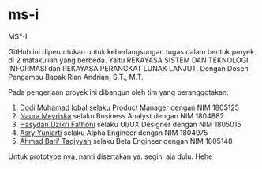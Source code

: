 # ms-i
MS"-I

GitHub ini diperuntukan untuk keberlangsungan tugas dalam bentuk proyek di 2 matakuliah yang berbeda. Yaitu REKAYASA SISTEM DAN TEKNOLOGI INFORMASI dan REKAYASA PERANGKAT LUNAK LANJUT. Dengan Dosen Pengampu Bapak Rian Andrian, S.T., M.T.

Pada pengerjaan proyek ini dibangun oleh tim yang beranggotakan:
1. [Dodi Muhamad Iqbal](https://github.com/dodiiqbal25) selaku Product Manager dengan NIM 1805125
2. [Naura Meyriska](https://github.com/NauraMeyriska) selaku Business Analyst dengan NIM 1804882
3. [Hasydan Dzikri Fathoni](https://github.com/dzikrihf07) selaku UI/UX Designer dengan NIM 1805015
4. [Asry Yuniarti](https://github.com/Asryynrti) selaku Alpha Engineer dengan NIM 1804975
5. [Ahmad Bari' Taqiyyah](https://github.com/bta-tq) selaku Beta Engineer dengan NIM 1805148

Untuk prototype nya, nanti disertakan ya. segini aja dulu. Hehe
